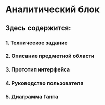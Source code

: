 # Аналитический блок
## Здесь содержится: 
### 1. Техническое задание
### 2. Описание предметной области
### 3. Прототип интерфейса
### 4. Руководство пользователя
### 5. Диаграмма Ганта
